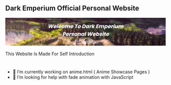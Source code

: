 ## Dark Emperium Official Personal Website
![](https://raw.githubusercontent.com/DarkEmperium/darkemperium.github.io/main/images/website%20banner.png)

This Website Is Made For Self Introduction

#

- 🔭 I’m currently working on anime.html ( Anime Showcase Pages )
- 🤔 I’m looking for help with fade animation with JavaScript  




